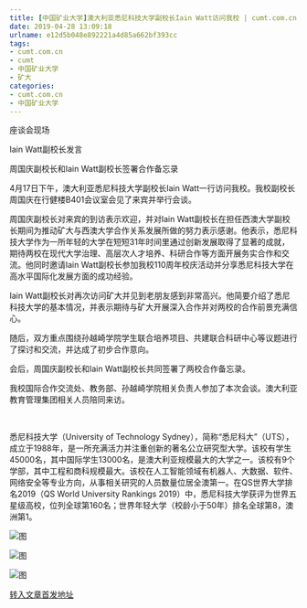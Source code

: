 ```yaml
---
title: [中国矿业大学]澳大利亚悉尼科技大学副校长Iain Watt访问我校 | cumt.com.cn
date: 2019-04-28 13:09:18
urlname: e12d5b048e892221a4d85a662bf393cc
tags: 
- cumt.com.cn
- cumt
- 中国矿业大学
- 矿大
categories:
- cumt.com.cn
- 中国矿业大学
---
```


座谈会现场

Iain Watt副校长发言

周国庆副校长和Iain Watt副校长签署合作备忘录

4月17日下午，澳大利亚悉尼科技大学副校长Iain Watt一行访问我校。我校副校长周国庆在行健楼B401会议室会见了来宾并举行会谈。

周国庆副校长对来宾的到访表示欢迎，并对Iain Watt副校长在担任西澳大学副校长期间为推动矿大与西澳大学合作关系发展所做的努力表示感谢。他表示，悉尼科技大学作为一所年轻的大学在短短31年时间里通过创新发展取得了显著的成就，期待两校在现代大学治理、高层次人才培养、科研合作等方面开展务实合作和交流。他同时邀请Iain Watt副校长参加我校110周年校庆活动并分享悉尼科技大学在高水平国际化发展方面的成功经验。

Iain Watt副校长对再次访问矿大并见到老朋友感到非常高兴。他简要介绍了悉尼科技大学的基本情况，并表示期待与矿大开展深入合作并对两校的合作前景充满信心。

随后，双方重点围绕孙越崎学院学生联合培养项目、共建联合科研中心等议题进行了探讨和交流，并达成了初步合作意向。

会后，周国庆副校长和Iain Watt副校长共同签署了两校合作备忘录。

我校国际合作交流处、教务部、孙越崎学院相关负责人参加了本次会谈。澳大利亚教育管理集团相关人员陪同来访。

  

悉尼科技大学（University of Technology Sydney），简称“悉尼科大”（UTS），成立于1988年，是一所充满活力并注重创新的著名公立研究型大学。该校有学生45000名，其中国际学生13000名，是澳大利亚规模最大的大学之一。该校有9个学部，其中工程和商科规模最大。该校在人工智能领域有机器人、大数据、软件、网络安全等专业方向，从事相关研究的人员数量位居全澳第一。在QS世界大学排名2019（QS World University Rankings 2019）中，悉尼科技大学获评为世界五星级高校，位列全球第160名；世界年轻大学（校龄小于50年）排名全球第8，澳洲第1。

![图](http://xwzx.cumt.edu.cn/_upload/article/images/62/92/c712c6a9456c9f33758c9ec8cc83/85752474-7c0e-4f9a-81ca-93990ff4585f.jpg)

![图](http://xwzx.cumt.edu.cn/_upload/article/images/62/92/c712c6a9456c9f33758c9ec8cc83/becf2f6d-2e25-4dec-83b1-99a2b78637ee.jpg)

![图](http://xwzx.cumt.edu.cn/_upload/article/images/62/92/c712c6a9456c9f33758c9ec8cc83/f5a5eebf-f29e-4966-bea7-7f952a6d872a.jpg)

[转入文章首发地址](http://xwzx.cumt.edu.cn/f0/7a/c513a520314/page.htm)